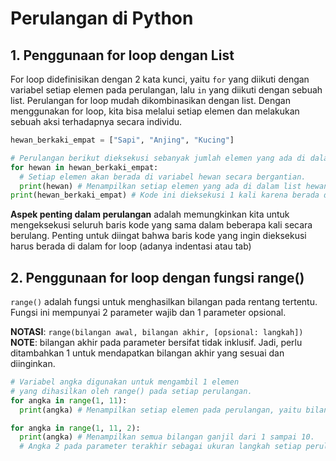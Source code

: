 # Perulangan di Python

## 1. Penggunaan for loop dengan List

For loop didefinisikan dengan 2 kata kunci, yaitu `for` yang diikuti dengan variabel setiap elemen pada perulangan, lalu `in` yang diikuti dengan sebuah list. Perulangan for loop mudah dikombinasikan dengan list. Dengan menggunakan for loop, kita bisa melalui setiap elemen dan melakukan sebuah aksi terhadapnya secara individu.

```python
hewan_berkaki_empat = ["Sapi", "Anjing", "Kucing"]

# Perulangan berikut dieksekusi sebanyak jumlah elemen yang ada di dalam list.
for hewan in hewan_berkaki_empat:
  # Setiap elemen akan berada di variabel hewan secara bergantian.
  print(hewan) # Menampilkan setiap elemen yang ada di dalam list hewan_berkaki_empat.
print(hewan_berkaki_empat) # Kode ini dieksekusi 1 kali karena berada di luar for loop.
```

**Aspek penting dalam perulangan** adalah memungkinkan kita untuk mengeksekusi seluruh baris kode yang sama dalam beberapa kali secara berulang. Penting untuk diingat bahwa baris kode yang ingin dieksekusi harus berada di dalam for loop (adanya indentasi atau tab)

## 2. Penggunaan for loop dengan fungsi range()

`range()` adalah fungsi untuk menghasilkan bilangan pada rentang tertentu. Fungsi ini mempunyai 2 parameter wajib dan 1 parameter opsional. 

**NOTASI**: `range(bilangan awal, bilangan akhir, [opsional: langkah])`
**NOTE**: bilangan akhir pada parameter bersifat tidak inklusif. Jadi, perlu ditambahkan 1 untuk mendapatkan bilangan akhir yang sesuai dan diinginkan.

```python
# Variabel angka digunakan untuk mengambil 1 elemen 
# yang dihasilkan oleh range() pada setiap perulangan. 
for angka in range(1, 11):
  print(angka) # Menampilkan setiap elemen pada perulangan, yaitu bilangan 1 sampai 10 (tidak termasuk 11).

for angka in range(1, 11, 2):
  print(angka) # Menampilkan semua bilangan ganjil dari 1 sampai 10.
  # Angka 2 pada parameter terakhir sebagai ukuran langkah setiap perulangan sebanyak 2 kali (default = 1).
```